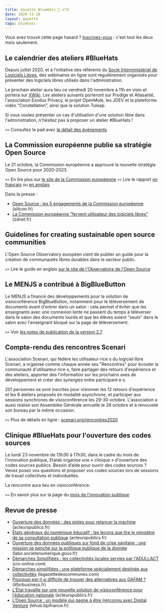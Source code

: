 ```yaml
---
title: Gazette BlueHats 🧢 n°8
date: 2020-11-18
layout: gazette
tags: bluehats
---
```


<div class="fr-highlight">
  <p>Vous avez trouvé cette page hasard ?  <a href="https://infolettres.etalab.gouv.fr/subscribe/bluehats@mail.etalab.studio">Inscrivez-vous</a> : c'est tout les deux mois seulement.</p>
</div>

## Le calendrier des ateliers #BlueHats

Depuis juillet 2020, et à l'initiative des référents du [Socle Interministériel de Logiciels Libres](https://sill.etalab.gouv.fr/fr/software), des wébinaires en ligne sont régulièrement organisés pour présenter des logiciels libres utilisés dans l'administration.

Le prochain atelier aura lieu ce vendredi 20 novembre à 11h en visio et portera sur [XWiki](https://www.xwiki.org/xwiki/bin/view/Main/WebHome).  Les ateliers suivants porteront sur Prodige et Atlasanté, l'association Exodus Privacy, le projet OpenMole, les JDEV et la plateforme vidéo “Constellation”, ainsi que la solution Tuleap.

Si vous voulez présenter un cas d'utilisation d'une solution libre dans l'administration, n'hésitez pas à proposer un atelier #BlueHats !

`>>` Consultez le pad avec [le détail des événements](https://pad.incubateur.net/d3cj0U1WT42y-rQoozp4gQ)


## La Commission européenne publie sa stratégie Open Source

Le 21 octobre, la Commission européenne a approuvé la nouvelle stratégie Open Source pour 2020-2023.

`>>` En lire plus sur [le site de la Commission européenne](https://ec.europa.eu/info/departments/informatics/open-source-software-strategy_en) `>>` Lire le rapport [en français](https://ec.europa.eu/info/sites/info/files/fr_ec_open_source_strategy_2020-2023.pdf) ou [en anglais](https://ec.europa.eu/info/sites/info/files/en_ec_open_source_strategy_2020-2023.pdf)

Dans la presse :

-   [Open Source : les 5 engagements de la Commission européenne](https://www.silicon.fr/open-source-engagements-commission-europeenne-349799.html) (silicon.fr)
-   [La Commission européenne "fervent utilisateur des logiciels libres"](https://www.zdnet.fr/blogs/l-esprit-libre/la-commission-europeenne-fervent-utilisateur-des-logiciels-libres-39911923.htm) (zdnet.fr)


## Guidelines for creating sustainable open source communities

L'Open Source Observatory européen vient de publier un guide pour la création de communautés libres durables dans le secteur public.

`>>` Lire le guide en anglais [sur le site de l'Observatoire de l'Open Source](https://joinup.ec.europa.eu/collection/open-source-observatory-osor/guidelines-creating-sustainable-open-source-communities)


## Le MENJS a contribué à BigBlueButton

Le MENJS a financé des développements pour la solution de visioconférence BigBlueButton, notamment pour le téléversement de documents avant d'entrer dans un salon : cela permet d'éviter que les enseignants avec une connexion lente ne passent du temps à téléverser dans le salon des documents lourds et que les élèves soient "seuls" dans le salon avec l'enseignant bloqué sur la page de téléversement.

`>>` Voir [les notes de publication de la version 2.7](https://github.com/bigbluebutton/greenlight/releases/tag/release-2.7)


## Compte-rendu des rencontres Scenari

L'association Scenari, qui fédère les utilisateur⋅rice⋅s du logiciel libre Scenari, a organisé comme chaque année ses "Rencontres" pour écouter la communauté d'utilisateur⋅rice⋅s, faire partager des retours d'expérience et des ateliers, apporter des l'information sur les prochains axes de développement et créer des synergies entre participant⋅e⋅s.

201 personnes se sont inscrites pour visionner les 12 retours d'expérience et les 8 ateliers proposés en modalité asynchrone, et participer aux sessions synchrones de visioconférence les 29-30 octobre. L'association a aussi réalisé son Assemblée Générale annuelle le 28 octobre et à renouvelé son bureau par la même occasion.

`>>` Plus de détails en ligne : [scenari.org/rencontres2020](https://scenari.org/rencontres2020)


## Clinique #BlueHats pour l'ouverture des codes sources

Le lundi 23 novembre de 13h30 à 17h30, dans le cadre du mois de l'innovation publique, Etalab organise une « clinique » d'ouverture des codes sources publics.  Besoin d’aide pour ouvrir des codes sources ? Venez posez vos questions et proposer vos codes sources lors de sessions de travail collectives et individuelles.

La rencontre aura lieu en visioconférence.

`>>` En savoir plus sur la page du [mois de l'innovation publique](https://www.modernisation.gouv.fr/mois-innovation-publique/evenement/ouvrez-vos-codes-sources)


## Revue de presse

-   [Ouverture des données : des pistes pour relancer la machine](https://www.acteurspublics.fr/articles/ouverture-des-donnees-des-pistes-pour-relancer-la-machine) (acteurspublics.fr)
-   [États généraux du numérique éducatif : les leçons que tire le ministère de sa consultation publique](https://www.acteurspublics.fr/articles/etats-generaux-du-numerique-educatif-les-lecons-que-tire-le-ministere-de-sa-consultation-publique) (acteurspublics.fr)
-   [Ouverture des données publiques sur fond de crise sanitaire : une mission se penche sur la politique publique de la donnée](https://labo.societenumerique.gouv.fr/2020/10/26/ouverture-des-donnees-publiques-sur-fond-de-crise-sanitaire-une-mission-se-penche-sur-la-politique-publique-de-la-donnee/) (labo.societenumerique.gouv.fr)
-   [Démarches Simplifiées : les collectivités locales servies par l'ADULLACT](https://www.cio-online.com/actualites/lire-demarches-simplifiees-les-collectivites-locales-servies-par-l-adullact-12645.html) (cio-online.com)
-   [Démarches simplifiées : une plateforme spécialement destinée aux collectivités](https://www.lagazettedescommunes.com/700244/demarches-simplifiees-une-plateforme-specialement-destinee-aux-collectivites/) (lagazettedescommunes.com)
-   [Pourquoi est-il si difficile de trouver des alternatives aux GAFAM ?](https://www.itforbusiness.fr/pourquoi-est-il-si-difficile-de-trouver-des-alternatives-aux-gafam-41068) (itforbusiness.fr)
-   [L’État travaille sur une nouvelle solution de visioconférence pour l’éducation nationale](https://www.acteurspublics.fr/articles/letat-travaille-sur-une-nouvelle-solution-de-visioconference-pour-leducation-nationale) (acteurspublics.fr)
-   [L’Open Source : un modèle qui gagne à être (re)connu avec Digital Venture](https://lehub.bpifrance.fr/open-source-modele-reconnu/) (lehub.bpifrance.fr)
